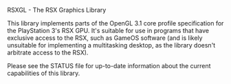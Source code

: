 RSXGL - The RSX Graphics Library

This library implements parts of the OpenGL 3.1 core profile specification for
the PlayStation 3's RSX GPU. It's suitable for use in programs that
have exclusive access to the RSX, such as GameOS software (and is likely
unsuitable for implementing a multitasking desktop, as the library
doesn't arbitrate access to the RSX).

Please see the STATUS file for up-to-date information about the
current capabilities of this library.
